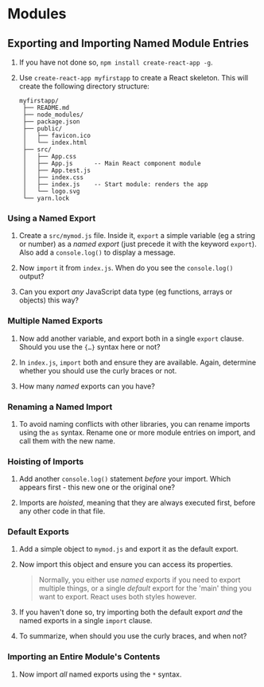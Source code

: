 # Modules

## Exporting and Importing Named Module Entries

1. If you have not done so, `npm install create-react-app -g`.

2. Use `create-react-app myfirstapp` to create a React skeleton. This will create
   the following directory structure:

       myfirstapp/
        ├── README.md
        ├── node_modules/
        ├── package.json
        ├── public/
        │   ├── favicon.ico
        │   └── index.html
        ├── src/
        │   ├── App.css
        │   ├── App.js      -- Main React component module
        │   ├── App.test.js
        │   ├── index.css
        │   ├── index.js    -- Start module: renders the app
        │   └── logo.svg
        └── yarn.lock


### Using a Named Export

1. Create a `src/mymod.js` file. Inside it, `export` a simple variable (eg a string or number) as a _named export_ (just precede it with the keyword `export`). Also add a `console.log()` to display a message.

2. Now `import` it from `index.js`. When do you see the `console.log()` output?

3. Can you export _any_ JavaScript data type (eg functions, arrays or objects) this way?

### Multiple Named Exports

1. Now add another variable, and export both in a single `export`
   clause. Should you use the `{…}` syntax here or not?

2. In `index.js`, `import` both and ensure they are available.
   Again, determine whether you should use the curly braces or not.

3. How many _named_ exports can you have?

### Renaming a Named Import

1. To avoid naming conflicts with other libraries, you can rename imports using the `as` syntax. Rename one or more module entries on import, and call them with the new name.

### Hoisting of Imports

1. Add another `console.log()` statement _before_ your import.
   Which appears first - this new one or the original one?

2. Imports are _hoisted_, meaning that they are always executed first,
   before any other code in that file.

### Default Exports

1. Add a simple object to `mymod.js` and export it as the default export.

2. Now import this object and ensure you can access its properties.

   > Normally, you either use _named_ exports if you need to export multiple things, or a single _default_ export for the 'main' thing you want to export. React uses both styles however.

3. If you haven't done so, try importing both the default export _and_ the named exports in a single `import` clause.

4. To summarize, when should you use the curly braces, and when not?

### Importing an Entire Module's Contents

1. Now import _all_ named exports using the `*` syntax.
